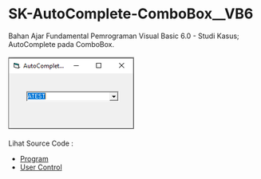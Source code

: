 # SK-AutoComplete-ComboBox__VB6
Bahan Ajar Fundamental Pemrograman Visual Basic 6.0 - Studi Kasus; AutoComplete pada ComboBox.<br><br>
<img src="https://github.com/RizkyKhapidsyah/SK-AutoComplete-ComboBox__VB6/blob/main/result/001.PNG"><br><br>
Lihat Source Code : <br>
- <a href="https://github.com/RizkyKhapidsyah/SK-AutoComplete-ComboBox__VB6/blob/main/frmDemo.frm">Program</a><br>
- <a href="https://github.com/RizkyKhapidsyah/SK-AutoComplete-ComboBox__VB6/blob/main/AutoCompleteCombo.ctl">User Control</a>
